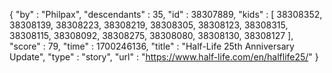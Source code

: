 {
  "by" : "Philpax",
  "descendants" : 35,
  "id" : 38307889,
  "kids" : [ 38308352, 38308139, 38308223, 38308219, 38308305, 38308123, 38308315, 38308115, 38308092, 38308275, 38308080, 38308130, 38308127 ],
  "score" : 79,
  "time" : 1700246136,
  "title" : "Half-Life 25th Anniversary Update",
  "type" : "story",
  "url" : "https://www.half-life.com/en/halflife25/"
}
